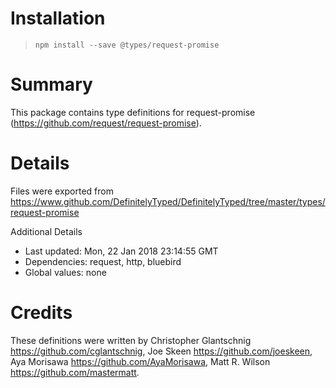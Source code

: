 # Installation
> `npm install --save @types/request-promise`

# Summary
This package contains type definitions for request-promise (https://github.com/request/request-promise).

# Details
Files were exported from https://www.github.com/DefinitelyTyped/DefinitelyTyped/tree/master/types/request-promise

Additional Details
 * Last updated: Mon, 22 Jan 2018 23:14:55 GMT
 * Dependencies: request, http, bluebird
 * Global values: none

# Credits
These definitions were written by Christopher Glantschnig <https://github.com/cglantschnig>, Joe Skeen <https://github.com/joeskeen>, Aya Morisawa <https://github.com/AyaMorisawa>, Matt R. Wilson <https://github.com/mastermatt>.

